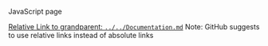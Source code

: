 JavaScript page

[Relative Link to grandparent: `../../Documentation.md`](../../Documentation.md)
Note: GitHub suggests to use relative links instead of absolute links